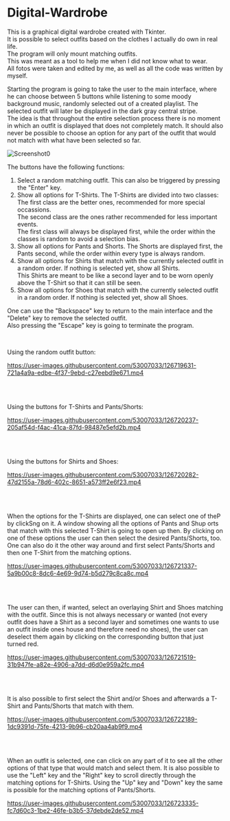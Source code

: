 # Digital-Wardrobe
<p>This is a graphical digital wardrobe created with Tkinter.<br>
It is possible to select outfits based on the clothes I actually do own in real life.<br>
The program will only mount matching outfits.<br>
This was meant as a tool to help me when I did not know what to wear.<br>
All fotos were taken and edited by me, as well as all the code was written by myself.</p>

<p>Starting the program is going to take the user to the main interface, where he can choose between 5 buttons while listening to some moody background music, randomly selected out of a created playlist. The selected outfit will later be displayed in the dark gray central stripe.<br>
The idea is that throughout the entire selection process there is no moment in which an outfit is displayed that does not completely match. It should also never be possible to choose an option for any part of the outfit that would not match with what have been selected so far.
</p>

![Screenshot0](https://user-images.githubusercontent.com/53007033/126713530-84b8373d-bb3f-40ce-b57c-6634ac3a1efc.jpg)

<p> The buttons have the following functions:

1. Select a random matching outfit. This can also be triggered by pressing the "Enter" key.
2. Show all options for T-Shirts. The T-Shirts are divided into two classes:<br> 
  The first class are the better ones, recommended for more special occassions.<br> 
  The second class are the ones rather recommended for less important events.<br>
  The first class will always be displayed first, while the order within the classes is random to avoid a selection bias.
3. Show all options for Pants and Shorts. The Shorts are displayed first, the Pants second, while the order within every type is always random.
4. Show all options for Shirts that match with the currently selected outfit in a random order. If nothing is selected yet, show all Shirts.<br>
  This Shirts are meant to be like a second layer and to be worn openly above the T-Shirt so that it can still be seen.
5. Show all options for Shoes that match with the currently selected outfit in a random order. If nothing is selected yet, show all Shoes.

One can use the "Backspace" key to return to the main interface and the "Delete" key to remove the selected outfit.<br>
Also pressing the "Escape" key is going to terminate the program.</p>
<br>

Using the random outfit button:

https://user-images.githubusercontent.com/53007033/126719631-721a4a9a-edbe-4f37-9ebd-c27eebd9e671.mp4

<br>
<br>
<p>Using the buttons for T-Shirts and Pants/Shorts:</p>

https://user-images.githubusercontent.com/53007033/126720237-205af54d-f4ac-41ca-87fd-98487e5efd2b.mp4

<br>
<br>
<p>Using the buttons for Shirts and Shoes:</p>

https://user-images.githubusercontent.com/53007033/126720282-47d2155a-78d6-402c-8651-a573ff2e6f23.mp4

<br>
<br>
<p> When the options for the T-Shirts are displayed, one can select one of theP by clickSng on it. 
  A window showing all the options of Pants and Shup orts that match with this selected T-Shirt is going to open up then.
  By clicking on one of these options the user can then select the desired Pants/Shorts, too.
  One can also do it the other way around and first select Pants/Shorts and then one T-Shirt from the matching options. </p>
  
https://user-images.githubusercontent.com/53007033/126721337-5a9b00c8-8dc6-4e69-9d74-b5d279c8ca8c.mp4

<br>
<br>
<p> The user can then, if wanted, select an overlaying Shirt and Shoes matching with the outfit.
  Since this is not always necessary or wanted (not every outfit does have a Shirt as a second layer and sometimes one wants to use an outfit inside ones house and therefore need no shoes), the user can deselect them again by clicking on the corresponding button that just turned red. </p>
  
https://user-images.githubusercontent.com/53007033/126721519-31b947fe-a82e-4906-a7dd-d6d0e959a2fc.mp4

<br>
<br>
<p> It is also possible to first select the Shirt and/or Shoes and afterwards a T-Shirt and Pants/Shorts that match with them. </p>

https://user-images.githubusercontent.com/53007033/126722189-1dc9391d-75fe-4213-9b96-cb20aa4ab9f9.mp4

<br>
<br>
<p> When an outfit is selected, one can click on any part of it to see all the other options of that type that would match and select them.
  It is also possible to use the "Left" key and the "Right" key to scroll directly through the matching options for T-Shirts.
  Using the "Up" key and "Down" key the same is possible for the matching options of Pants/Shorts. </p>
  
https://user-images.githubusercontent.com/53007033/126723335-fc7d60c3-1be2-46fe-b3b5-37debde2de52.mp4
